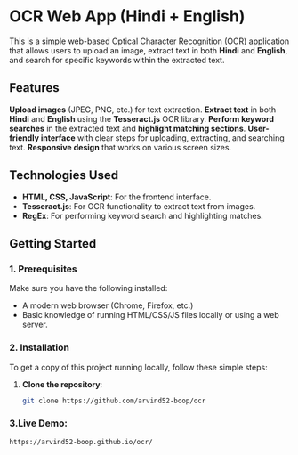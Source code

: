 # **OCR Web App (Hindi + English)**

This is a simple web-based Optical Character Recognition (OCR) application that allows users to upload an image, extract text in both **Hindi** and **English**, and search for specific keywords within the extracted text.

## **Features**
 **Upload images** (JPEG, PNG, etc.) for text extraction.
 **Extract text** in both **Hindi** and **English** using the **Tesseract.js** OCR library.
 **Perform keyword searches** in the extracted text and **highlight matching sections**.
 **User-friendly interface** with clear steps for uploading, extracting, and searching text.
 **Responsive design** that works on various screen sizes.

## **Technologies Used**

- **HTML, CSS, JavaScript**: For the frontend interface.
- **Tesseract.js**: For OCR functionality to extract text from images.
- **RegEx**: For performing keyword search and highlighting matches.

## **Getting Started**

### **1. Prerequisites**

Make sure you have the following installed:

- A modern web browser (Chrome, Firefox, etc.)
- Basic knowledge of running HTML/CSS/JS files locally or using a web server.

### **2. Installation**

To get a copy of this project running locally, follow these simple steps:

1. **Clone the repository**:
   ```bash
   git clone https://github.com/arvind52-boop/ocr
 ### **3.Live Demo**:
   ```bash
   https://arvind52-boop.github.io/ocr/

 

